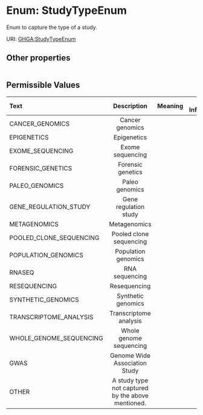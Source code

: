 
# Enum: StudyTypeEnum


Enum to capture the type of a study.

URI: [GHGA:StudyTypeEnum](https://w3id.org/GHGA/StudyTypeEnum)


## Other properties

|  |  |  |
| --- | --- | --- |

## Permissible Values

| Text | Description | Meaning | Other Information |
| :--- | :---: | :---: | ---: |
| CANCER_GENOMICS | Cancer genomics |  |  |
| EPIGENETICS | Epigenetics |  |  |
| EXOME_SEQUENCING | Exome sequencing |  |  |
| FORENSIC_GENETICS | Forensic genetics |  |  |
| PALEO_GENOMICS | Paleo genomics |  |  |
| GENE_REGULATION_STUDY | Gene regulation study |  |  |
| METAGENOMICS | Metagenomics |  |  |
| POOLED_CLONE_SEQUENCING | Pooled clone sequencing |  |  |
| POPULATION_GENOMICS | Population genomics |  |  |
| RNASEQ | RNA sequencing |  |  |
| RESEQUENCING | Resequencing |  |  |
| SYNTHETIC_GENOMICS | Synthetic genomics |  |  |
| TRANSCRIPTOME_ANALYSIS | Transcriptome analysis |  |  |
| WHOLE_GENOME_SEQUENCING | Whole genome sequencing |  |  |
| GWAS | Genome Wide Association Study |  |  |
| OTHER | A study type not captured by the above mentioned. |  |  |

